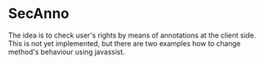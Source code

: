 # SecAnno
The idea is to check user's rights by means of annotations at the client side.
This is not yet implemented, but there are two examples how to change method's behaviour using javassist.
